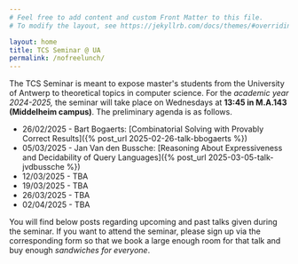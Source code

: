 ```yaml
---
# Feel free to add content and custom Front Matter to this file.
# To modify the layout, see https://jekyllrb.com/docs/themes/#overriding-theme-defaults

layout: home
title: TCS Seminar @ UA
permalink: /nofreelunch/
---
```


The TCS Seminar is meant to expose master's students from the University of
Antwerp to theoretical topics in computer science. For the *academic year
2024-2025,* the seminar will take place on Wednesdays at **13:45 in
M.A.143 (Middelheim campus)**.  The preliminary agenda is as follows.
* 26/02/2025 - Bart Bogaerts: [Combinatorial Solving with Provably Correct Results]({% post_url 2025-02-26-talk-bbogaerts %})
* 05/03/2025 - Jan Van den Bussche: [Reasoning About Expressiveness and
  Decidability of Query Languages]({% post_url 2025-03-05-talk-jvdbussche %})
* 12/03/2025 - TBA
* 19/03/2025 - TBA
* 26/03/2025 - TBA
* 02/04/2025 - TBA

You will find below posts regarding upcoming and past talks given during the
seminar. If you want to attend the seminar, please sign up via the
corresponding form so that we book a large enough room for that talk and buy
enough *sandwiches for everyone*.
